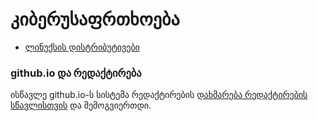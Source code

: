 # კიბერუსაფრთხოება

* [ლინუქსის დისტრიბუტივები](https://zonkey21.github.io/linux/distributions)

### github.io და რედაქტირება

ისწავლე github.io-ს სისტემა რედაქტირების [დახმარება რედაქტირების სწავლისთვის](https://zonkey21.github.io/help) და შემოგვიერთდი.
